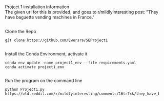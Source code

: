 #
Project 1 installation information <br>
The given url for this is provided, and goes to r/mildlyinteresting post: "They have baguette vending machines in France."

##
Clone the Repo

```
git clone https://github.com/Ewersra/SEProject1
```

##
Install the Conda Environment, activate it

```
conda env update -name project1_env --file requirements.yaml
conda activate project1_env
```

##
Run the program on the command line

```
python Project1.py https://old.reddit.com/r/mildlyinteresting/comments/16lr7xk/they_have_baguette_vending_machines_in_france/
``` 

